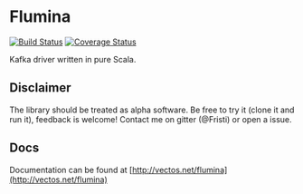 Flumina
===

[![Build Status](https://travis-ci.org/vectos/flumina.svg)](https://travis-ci.org/vectos/flumina)
[![Coverage Status](https://coveralls.io/repos/github/vectos/flumina/badge.svg?branch=master)](https://coveralls.io/github/vectos/flumina?branch=master)

Kafka driver written in pure Scala.

## Disclaimer

The library should be treated as alpha software. Be free to try it (clone it and run it), feedback is welcome! Contact me on gitter (@Fristi) or open a issue.

## Docs

Documentation can be found at [http://vectos.net/flumina](http://vectos.net/flumina)